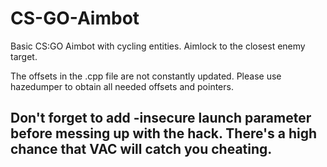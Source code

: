 # CS-GO-Aimbot
Basic CS:GO Aimbot with cycling entities. Aimlock to the closest enemy target.

The offsets in the .cpp file are not constantly updated. Please use hazedumper to obtain all needed offsets and pointers.

## Don't forget to add **-insecure** launch parameter before messing up with the hack. There's a high chance that VAC will catch you cheating.
